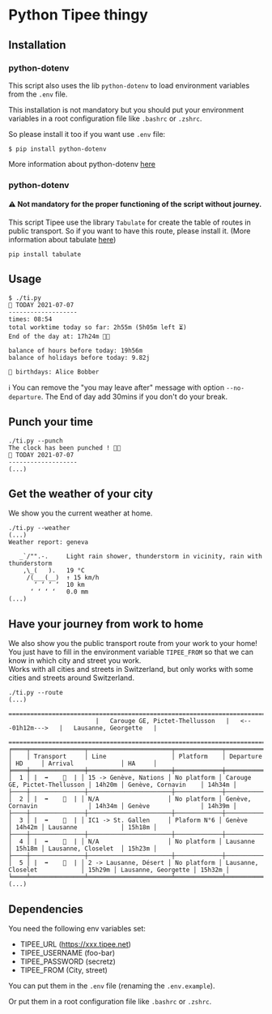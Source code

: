 # Python Tipee thingy

## Installation

### python-dotenv

This script also uses the lib `python-dotenv` to load environment variables from the `.env` file.

This installation is not mandatory but you should put your environment variables in a root configuration file like `.bashrc` or `.zshrc`.

So please install it too if you want use `.env` file:
```
$ pip install python-dotenv
```
More information about python-dotenv [here](https://pypi.org/project/python-dotenv/)
### python-dotenv
#### ⚠️ Not mandatory for the proper functioning of the script without journey.
This script Tipee use the library `Tabulate` for create the table of routes in public transport. So if you want to have this route, please install it. (More information about tabulate [here](https://github.com/astanin/python-tabulate))
```
pip install tabulate
```

## Usage
```
$ ./ti.py
📅 TODAY 2021-07-07
-------------------
times: 08:54 
total worktime today so far: 2h55m (5h05m left ⏳)
End of the day at: 17h24m 🏃💨

balance of hours before today: 19h56m
balance of holidays before today: 9.82j

🎂 birthdays: Alice Bobber
```

ℹ️ You can remove the "you may leave after" message with option `--no-departure`. The End of day add 30mins if you don't do your break.

## Punch your time
```
./ti.py --punch
The clock has been punched ! 🤜⏰
📅 TODAY 2021-07-07
-------------------
(...)
```

## Get the weather of your city
We show you the current weather at home.
```
./ti.py --weather
(...)
Weather report: geneva

   _`/"".-.     Light rain shower, thunderstorm in vicinity, rain with thunderstorm
    ,\_(   ).   19 °C
     /(___(__)  ↑ 15 km/h
       ‘ ‘ ‘ ‘  10 km
      ‘ ‘ ‘ ‘   0.0 mm
(...)
```

## Have your journey from work to home
We also show you the public transport route from your work to your home! You just have to fill in the environment variable `TIPEE_FROM` so that we can know in which city and street you work. <br>
Works with all cities and streets in Switzerland, but only works with some cities and streets around Switzerland.
```
./ti.py --route
(...)
                        ====================================================================================
                        |   Carouge GE, Pictet-Thellusson   |   <---01h12m--->   |   Lausanne, Georgette   |
                        ====================================================================================
╒════╤═══════════════╤═══════════════════════╤═════════════╤═══════════════════════════════╤════════╤═════════════════════╤════════╕
│    │ Transport     │ Line                  │ Platform    │ Departure                     │ HD     │ Arrival             │ HA     │
╞════╪═══════════════╪═══════════════════════╪═════════════╪═══════════════════════════════╪════════╪═════════════════════╪════════╡
│  1 │ |  ➡️    🚊  | │ 15 -> Genève, Nations │ No platform │ Carouge GE, Pictet-Thellusson │ 14h20m │ Genève, Cornavin    │ 14h34m │
├────┼───────────────┼───────────────────────┼─────────────┼───────────────────────────────┼────────┼─────────────────────┼────────┤
│  2 │ |  ➡️    🚶  | │ N/A                   │ No platform │ Genève, Cornavin              │ 14h34m │ Genève              │ 14h39m │
├────┼───────────────┼───────────────────────┼─────────────┼───────────────────────────────┼────────┼─────────────────────┼────────┤
│  3 │ |  ➡️    🚆  | │ IC1 -> St. Gallen     │ Plaform N°6 │ Genève                        │ 14h42m │ Lausanne            │ 15h18m │
├────┼───────────────┼───────────────────────┼─────────────┼───────────────────────────────┼────────┼─────────────────────┼────────┤
│  4 │ |  ➡️    🚶  | │ N/A                   │ No platform │ Lausanne                      │ 15h18m │ Lausanne, Closelet  │ 15h23m │
├────┼───────────────┼───────────────────────┼─────────────┼───────────────────────────────┼────────┼─────────────────────┼────────┤
│  5 │ |  ➡️    🚌  | │ 2 -> Lausanne, Désert │ No platform │ Lausanne, Closelet            │ 15h29m │ Lausanne, Georgette │ 15h32m │
╘════╧═══════════════╧═══════════════════════╧═════════════╧═══════════════════════════════╧════════╧═════════════════════╧════════╛
(...)
```

## Dependencies
You need the following env variables set:
- TIPEE_URL (https://xxx.tipee.net)
- TIPEE_USERNAME (foo-bar)
- TIPEE_PASSWORD (secretz)
- TIPEE_FROM (City, street)

You can put them in the `.env` file (renaming the `.env.example`).

Or put them in a root configuration file like `.bashrc` or `.zshrc`.